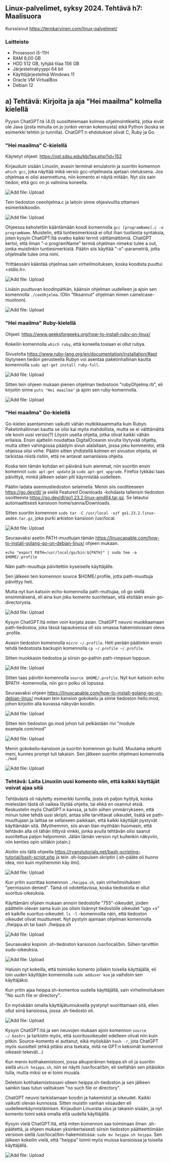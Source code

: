 ## Linux-palvelimet, syksy 2024. Tehtävä h7: Maalisuora

Kurssisivut https://terokarvinen.com/linux-palvelimet/

### Laitteisto

- Prosessori i5-11H
- RAM 8,00 GB
- HDD 512 GB, tyhjää tilaa 156 GB
- Järjestelmätyyppi 64 bit
- Käyttöjärjestelmä Windows 11
- Oracle VM VirtualBox
- Debian 12

## a) Tehtävä: Kirjoita ja aja "Hei maailma" kolmella kielellä

Pyysin ChatGPT:tä (4.0) suosittelemaan kolmea ohjelmointikieltä, jotka eivät ole Java (josta minulla on jo jonkin verran kokemusta) eikä Python (koska se esimerkki tehtiin jo tunnilla). ChatGPT:n ehdotukset olivat C, Ruby ja Go.

### "Hei maailma" C-kielellä
Käytetyt ohjeet: https://ost.sdsu.edu/kb/faq.php?id=152

Kirjauduin sisään Linuxiin, avasin terminal emulatorin ja suoritin komennon` which gcc`, joka näyttää mikä versio gcc-ohjelmasta ajetaan oletuksena. Jos ohjelmaa ei olisi asennettuna, niin komento ei näytä mitään. Nyt siis sain tiedon, että gcc on jo valmiina koneella.

![Add file: Upload](h8_01.png)

Tein tiedoston ceeohjelma.c ja laitoin sinne ohjesivuilta ottamani esimerkkikoodin.

![Add file: Upload](h8_02.png)

Ohjeessa kehotettiin kääntämään koodi komennolla `gcc [programName].c -o programName`. Muistelin, että tuntiesimerkissä ei ollut ihan tuollaista syntaksia, joten kysyin ChatGPT:ltä ovatko kaikki termit välttämättömiä. ChatGPT kertoi, että ilman ”-o programName” termiä ohjelman nimeksi tulee a.out, jonka muistinkin tuntiesimerkistä. Päätin siis käyttää "-o"-parametriä, jotta ohjelmalle tulee oma nimi.

Yrittäessäni kääntää ohjelmaa sain virheilmoituksen, koska koodista puuttui \<stdio.h\>.

![Add file: Upload](h8_03.png)

Lisäsin puuttuvan koodinpätkän, käänsin ohjelman uudelleen ja ajoin sen komennolla `./ceeOhjelma`. (Olin ”fiksannut” ohjelman nimen camelcase-muotoon).

![Add file: Upload](h8_04.png)

### "Hei maailma" Ruby-kielellä

Ohjeet: https://www.geeksforgeeks.org/how-to-install-ruby-on-linux/

Kokeilin komennolla `which ruby`, että koneella tosiaan ei ollut rubya.

Sivustolta https://www.ruby-lang.org/en/documentation/installation/#apt löytyneen tiedon perusteella Rubyn voi asentaa paketinhallinan kautta komennolla `sudo apt-get install ruby-full`.

![Add file: Upload](h8_05.png)

Sitten tein ohjeen mukaan pienen ohjelman tiedostoon "rubyOhjelma.rb", eli kirjoitin sinne `puts "Hei maailma"` ja ajoin sen ruby-komennolla.

![Add file: Upload](h8_07.png)

### "Hei maailma" Go-kielellä

Go-kielen asentaminen vaikutti vähän mutkikkaammalta kuin Rubyn. Paketinhallinnan kautta se olisi kai myös mahdollista, mutta se ei välttämättä ole kovin uusi versio(?) Löysin useita ohjeita, jotka olivat kaikki vähän erilaisia. Ensin ajattelin noudattaa DigitalOceanin sivulta löytyvää ohjetta, mutta sitten vahingossa päädyin sivun alalaitaan, jossa joku kommentoi, että ohjeissa olisi virhe. Päätin sitten yhdistellä kolmen eri sivuston ohjeita, eli tarkistaa niistä ristiin, että ne antavat samanlaisia ohjeita. 

Koska tein tämän kohdan eri päivänä kuin aiemmat, niin suoritin ensin komennot `sudo apt-get update` ja `sudo apt-get upgrade`. Firefox tykkäsi taas päivittyä, minkä jälkeen selain piti käynnistää uudelleen.

Päätin ladata asennustiedoston selaimella. Menin siis osoitteeseen https://go.dev/dl/ ja siellä Featured Downloads -kohdasta tallensin tiedoston osoitteesta https://go.dev/dl/go1.23.2.linux-amd64.tar.gz. Se latautui automaattisesti kansioon home/sanna/Downloads.

Sitten suoritin komennon `sudo tar -C /usr/local -xzf go1.23.2.linux-amd64.tar.gz`, joka purki arkiston kansioon /usr/local.

![Add file: Upload](h8_08.png)

 Seuraavaksi asetin PATH-muuttujan tämän https://linuxcapable.com/how-to-install-golang-go-on-debian-linux/ ohjeen mukaan. 

 `echo "export PATH=/usr/local/go/bin:${PATH}" | sudo tee -a $HOME/.profile`

Näin path-muuttuja päivitettiin kyseiselle käyttäjälle.

Sen jälkeen tein komennon source $HOME/.profile, jotta path-muuttuja päivittyy heti.

 Mutta nyt kun katsoin echo-komennolla path-muttujaa, oli go siellä ensimmäisenä, eli aina kun joku komento suoritetaan, sitä etsitään ensin go-directorysta. 
 
 ![Add file: Upload](h8_09.png)


Kysyin ChatGPT:ltä miten voin korjata asian. ChatGPT neuvoi muokkaamaan path-tiedostoa, joka tässä tapauksessa oli siis omassa hakemistossani oleva .profile.

Avasin tiedoston komennolla `micro ~/.profile`. Heti perään päätinkin ensin tehdä tiedostosta backupin komennolla `cp ~/.profile ~/.profile`.

Sitten muokkasin tiedostoa ja siirsin go-pathin path-rimpsun loppuun.

 ![Add file: Upload](h8_12edit.png)
 
 Sitten taas päivitin komennolla `source $HOME/.profile`. Nyt kun katsoin echo $PATH -komennolla, niin go:n polku oli lopussa.

Seuraavaksi ohjeen https://linuxcapable.com/how-to-install-golang-go-on-debian-linux/ mukaan tein kansion gokokeilu ja sinne tiedoston hello.mod, johon kirjoitin alla kuvassa näkyvän koodin.

 ![Add file: Upload](h8_14.png)

Sitten tein tiedoston go.mod johon tuli pelkästään rivi "module example.com/mod"

 ![Add file: Upload](h8_15.png)

Menin gokokeilu-kansioon ja suoritin komennon go build. Muutama sekunti meni, kunnes prompt tuli takaisin. Sen jälkeen suoritin ohjelmani komennolla `./mod`

 ![Add file: Upload](h8_16.png)

 ### Tehtävä: Laita Linuxiin uusi komento niin, että kaikki käyttäjät voivat ajaa sitä

 Tehtävästä oli näytetty esimerkki tunnilla, josta oli paljon hyötyä, koska mielestäni tästä oli vaikea löytää ohjeita, tai ehkä en osannut etsiä. Keskustelin myös ChatGPT:n kanssa, ja tulin siihen ymmärrykseen, että minun tulee tehdä uusi skripti, antaa sille tarvittavat oikeudet, lisätä se path-muuttujaan ja laittaa se sellaiseen paikkaan, että kaikki käyttäjät pystyvät käyttämään sitä. (Myöhemmin, siis aivan liian myöhään huomasin, että tehtävän alla oli tähän liittyvä vinkki, jonka avulla tehtävän olisi saanut suoritettua paljon helpommin. Jätän tämän version nyt kuitenkin näkyviin, niin kenties opin siitäkin jotain.)

Aloitin siis tällä ohjeella https://ryanstutorials.net/bash-scripting-tutorial/bash-script.php ja tein .sh-loppuisen skriptin (.sh-pääte oli huono idea, niin kuin myöhemmin käy ilmi).

 ![Add file: Upload](h7_01.png)

 Kun yritin suorittaa komennon `./heippa.sh`, sain virheilmoituksen "permission denied". Tämä oli odotettavissa, koska tiedostolla ei ollut suoritus-oikeuksia.

  Käyttämäni ohjeen mukaan annoin tiedostolle "755"-oikeudet, joiden päättelin olevan sama kuin jos olisin lisännyt tiedostolle oikeudet "ugo +x" eli kaikille suoritus-oikeudet. `ls -l` -komennoilla näin, että tiedoston oikeudet olivat muuttuneet. Nyt pystyin ajamaan ohjelman komennolla ./heippa.sh tai bash ./heippa.sh

![Add file: Upload](h7_03.png)

Seuraavaksi kopioin .sh-tiedoston kansioon /usr/local/bin. Siihen tarvittiin sudo-oikeuksia.

![Add file: Upload](h7_04.png)

Halusin nyt kokeilla, että toimisiko komento jollakin toisella käyttäjällä, eli loin uuden käyttäjän komennolla `sudo adduser koe` ja vaihdoin sen käyttäjäksi.

Kun yritin ajaa heippa.sh-komentoa uudella käyttäjällä, sain virheilmoituksen "No such file or directory".

En myöskään omalla käyttäjätunnuksella pystynyt suorittamaan sitä, ellen ollut siinä kansiossa, jossa .sh-tiedosto oli.

![Add file: Upload](h7_09.png)

Kysyin ChatGPT:ltä ja sen neuvojen mukaan ajoin komennon `source ~/.bashrc` ja tarkistin myös, että suoritusoikeudet edelleen olivat niin kuin pitkin. Source-komento ei auttanut, eikä myöskään `hash -r`, jota ChatGPT myös suositteli (ehkä pitäisi aina tsekata, mitä ne GPT:n keksimät komennot oikeasti tekevät...)

Kun menin kotihakemistooni, jossa alkuperäinen heippa.sh oli ja suoritin siellä `which heippa.sh`, niin se näytti /usr/local/bin, eli sieltähän sen pitäisikin tulla, mutta miksi se ei toimi muuala.

Deletoin kotihakemistossani olleen heippa.sh-tiedoston ja sen jälkeen sainkin taas tutun valituksen "no such file or directory". 

ChatGPT neuvoi tarkistamaan koodin ja hakemistot ja oikeudet. Kaikki vaikutti olevan kunnossa. Sitten muistin vanhan viisauden eli uudelleenkäynnistämisen. Kirjauduin Linuxista ulos ja takaisin sisään, ja nyt komento toimi sekä omalla että uudella käyttäjällä.

Kysyin vielä ChatGPT:ltä, että miten komennon saa toimimaan ilman .sh-päätettä, ja ohjeen mukaan yksinkertaisesti siirsin tiedoston päätteettömään versioon siellä /usr/local/bin-hakemistossa: `sudo mv heippa.sh heippa`. Sen jälkeen kokeilin vielä, että "heippa" toimii myös muissa kansioissa ja toisella käyttäjällä.

![Add file: Upload](h7_24.png)




 
